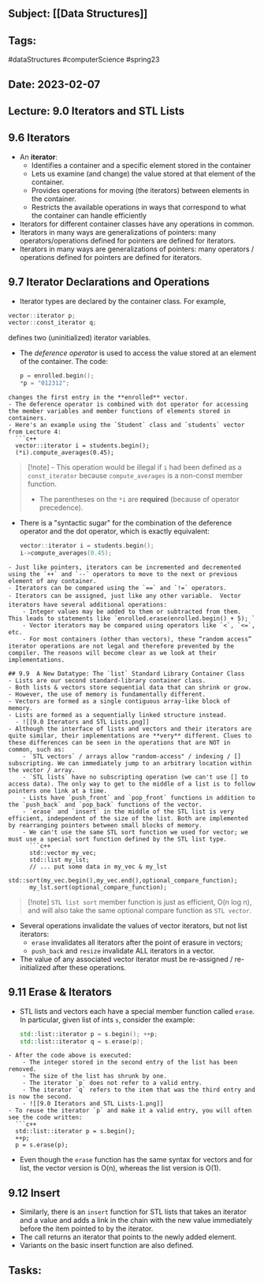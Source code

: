 ## Subject: [[Data Structures]]
## Tags:
#dataStructures #computerScience #spring23 
## Date: 2023-02-07
## Lecture: 9.0 Iterators and STL Lists

## 9.6 Iterators
- An **iterator**:
	- Identifies a container and a specific element stored in the container
	- Lets us examine (and change) the value stored at that element of the container.
	- Provides operations for moving (the iterators) between elements in the container.
	- Restricts the available operations in ways that correspond to what the container can handle efficiently
- Iterators for different container classes have any operations in common.
- Iterators in many ways are generalizations of pointers: many operators/operations defined for pointers are defined for iterators.
- Iterators in many ways are generalizations of pointers: many operators / operations defined for pointers are defined for iterators.

## 9.7 Iterator Declarations and Operations
- Iterator types are declared by the container class. For example,
```c++
vector::iterator p; 
vector::const_iterator q;
```
defines two (uninitialized) iterator variables.
- The *deference operator* is used to access the value stored at an element of the container. The code:
  ```c++
  p = enrolled.begin();
  *p = "012312";
```
changes the first entry in the **enrolled** vector.
- The deference operator is combined with dot operator for accessing the member variables and member functions of elements stored in containers.
- Here's an example using the `Student` class and `students` vector from Lecture 4:
  ```c++
  vector::iterator i = students.begin(); 
  (*i).compute_averages(0.45);
```
> [!note] - This operation would be illegal if `i` had been defined as a `const_iterator` because `compute_averages` is a non-const member function.
> - The parentheses on the `*i` are **required** (because of operator precedence).
- There is a "syntactic sugar" for the combination of the deference operator and the dot operator, which is exactly equivalent:
  ```c++
  vector::iterator i = students.begin(); 
  i->compute_averages(0.45);
```
- Just like pointers, iterators can be incremented and decremented using the `++` and `--` operators to move to the next or previous element of any container.
- Iterators can be compared using the `==` and `!=` operators.
- Iterators can be assigned, just like any other variable.  Vector iterators have several additional operations:
	- Integer values may be added to them or subtracted from them. This leads to statements like `enrolled.erase(enrolled.begin() + 5); `
	- Vector iterators may be compared using operators like `<`, `<=`, etc. 
	- For most containers (other than vectors), these “random access” iterator operations are not legal and therefore prevented by the compiler. The reasons will become clear as we look at their implementations.

## 9.9  A New Datatype: The `list` Standard Library Container Class
- Lists are our second standard-library container class.
- Both lists & vectors store sequential data that can shrink or grow.
- However, the use of memory is fundamentally different.
- Vectors are formed as a single contiguous array-like block of memory.
- Lists are formed as a sequentially linked structure instead.
  - ![[9.0 Iterators and STL Lists.png]]
- Although the interface of lists and vectors and their iterators are quite similar, their implementations are **very** different. Clues to these differences can be seen in the operations that are NOT in common, such as:
	- `STL vectors` / arrays allow "random-access" / indexing / [] subscripting. We can immediately jump to an arbitrary location within the vector / array.
	- `STL lists` have no subscripting operation (we can't use [] to access data). The only way to get to the middle of a list is to follow pointers one link at a time.
	- Lists have `push_front` and `pop_front` functions in addition to the `push_back` and `pop_back` functions of the vector.
	- `erase` and `insert` in the middle of the STL list is very efficient, independent of the size of the list. Both are implemented by rearranging pointers between small blocks of memory.
	- We can't use the same STL sort function we used for vector; we must use a special sort function defined by the STL list type.
	  ```c++
	  std::vector my_vec; 
	  std::list my_lst; 
	  // ... put some data in my_vec & my_lst 
	  std::sort(my_vec.begin(),my_vec.end(),optional_compare_function); 
	  my_lst.sort(optional_compare_function);
```
> [!note] `STL list sort` member function is just as efficient, O(n log n), and will also take the same optional compare function as `STL vector`.
- Several operations invalidate the values of vector iterators, but not list iterators:
	- `erase` invalidates all iterators after the point of erasure in vectors;
	- `push_back` and `resize` invalidate ALL iterators in a vector.
- The value of any associated vector iterator must be re-assigned / re-initialized after these operations.

## 9.11 Erase & Iterators
- STL lists and vectors each have a special member function called `erase`. In particular, given list of ints `s`, consider the example:
  ```c++
  std::list::iterator p = s.begin(); ++p; 
  std::list::iterator q = s.erase(p);
```
- After the code above is executed:
	- The integer stored in the second entry of the list has been removed.
	- The size of the list has shrunk by one.
	- The iterator `p` does not refer to a valid entry.
	- The iterator `q` refers to the item that was the third entry and is now the second.
	- ![[9.0 Iterators and STL Lists-1.png]]
- To reuse the iterator `p` and make it a valid entry, you will often see the code written:
  ```c++
  std::list::iterator p = s.begin(); 
  ++p;
  p = s.erase(p);
```
- Even though the `erase` function has the same syntax for vectors and for list, the vector version is O(n), whereas the list version is O(1).

## 9.12 Insert
- Similarly, there is an `insert` function for STL lists that takes an iterator and a value and adds a link in the chain with the new value immediately before the item pointed to by the iterator.
- The call returns an iterator that points to the newly added element.
- Variants on the basic insert function are also defined.

## Tasks: